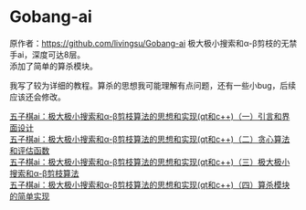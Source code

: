 # Gobang-ai
原作者：https://github.com/livingsu/Gobang-ai
极大极小搜索和α-β剪枝的无禁手ai，深度可达8层。  
添加了简单的算杀模块。  

我写了较为详细的教程。算杀的思想我可能理解有点问题，还有一些小bug，后续应该还会修改。  
  
[五子棋ai：极大极小搜索和α-β剪枝算法的思想和实现(qt和c++)（一）引言和界面设计](https://blog.csdn.net/livingsu/article/details/104536005)  
[五子棋ai：极大极小搜索和α-β剪枝算法的思想和实现(qt和c++)（二）贪心算法和评估函数](https://blog.csdn.net/livingsu/article/details/104539741)  
[五子棋ai：极大极小搜索和α-β剪枝算法的思想和实现(qt和c++)（三）极大极小搜索和α-β剪枝算法](https://blog.csdn.net/livingsu/article/details/104544562)  
[五子棋ai：极大极小搜索和α-β剪枝算法的思想和实现(qt和c++)（四）算杀模块的简单实现](https://blog.csdn.net/livingsu/article/details/104655537)  
